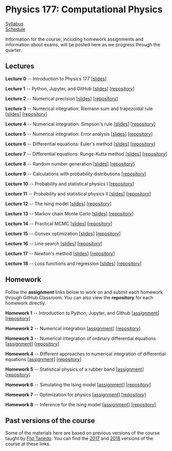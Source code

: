 # Physics 177: Computational Physics

[Syllabus](./syllabus.html)  
[Schedule](./schedule.html)  

Information for the course, including homework assignments and information about exams, will be posted here as we progress through the quarter.


## Lectures

**Lecture 0** -- Introduction to Physics 177 [[slides](https://docs.google.com/presentation/d/1e_DADGGG-jxWuMM77yqZBbml25ItlAGIXIVb8c4HO34/edit?usp=sharing)]  

**Lecture 1** -- Python, Jupyter, and GitHub [[slides](https://docs.google.com/presentation/d/1psQXmIiOB9k7jzUYAn0iMPfP5DaFF6zQ7NkxwhJG-YE/edit?usp=sharing)] [[repository](https://github.com/Physics177-2019/lecture-1)]  

**Lecture 2** -- Numerical precision [[slides](https://docs.google.com/presentation/d/17xPbJKHU4j6qgZ9KTQKYJ4ByJbX2EV2-_86DhZgFdrc/edit?usp=sharing)] [[repository](https://github.com/Physics177-2019/lecture-2)]

**Lecture 3** -- Numerical integration: Riemann sum and trapezoidal rule [[slides](https://docs.google.com/presentation/d/1fUS5RxMuVOdT2PVUIuFO_gVxiDsbxhbpKDPMwaw-Cqw/edit?usp=sharing)] [[repository](https://github.com/Physics177-2019/lecture-3)]

**Lecture 4** -- Numerical integration: Simpson's rule [[slides](https://docs.google.com/presentation/d/1cfUQnty9q9oY1DA5GVrXsAkr30USlXsU1qwGcx1t8mk/edit?usp=sharing)] [[repository](https://github.com/Physics177-2019/lecture-4)]

**Lecture 5** -- Numerical integration: Error analysis [[slides](https://docs.google.com/presentation/d/1YixF6nGuq2cbPo7uG0gZWn3zlN8q5OGsQw-chBqYEDc/edit?usp=sharing)] [[repository](https://github.com/Physics177-2019/lecture-5)]

**Lecture 6** -- Differential equations: Euler's method [[slides](https://docs.google.com/presentation/d/1tTsnTdeQs3ByZPXvDHLNLsC2694iRE5ffBx-z2lS8VM/edit?usp=sharing)] [[repository](https://github.com/Physics177-2019/lecture-6)]

**Lecture 7** -- Differential equations: Runge-Kutta method [[slides](https://docs.google.com/presentation/d/1s2Z6_ofXM8JYBA70LENgYgMR_vFijCaAX-JWK53WMsk/edit?usp=sharing)] [[repository](https://github.com/Physics177-2019/lecture-7)]

**Lecture 8** -- Random number generation [[slides](https://docs.google.com/presentation/d/1L5cLKDf5ztvLI0dHPKlH0_qTmsxhiqpYyMhq3bQ-pcc/edit?usp=sharing)] [[repository](https://github.com/Physics177-2019/lecture-8)]

**Lecture 9** -- Calculations with probability distributions [[repository](https://github.com/Physics177-2019/lecture-9)]

**Lecture 10** -- Probability and statistical physics I [[repository](https://github.com/Physics177-2019/lecture-10)]

**Lecture 11** -- Probability and statistical physics II [[slides](https://docs.google.com/presentation/d/1qIp_a0hI5VtgncQfGJL5CQV8gqzBVsi_QH-cCpppuYU/edit?usp=sharing)] [[repository](https://github.com/Physics177-2019/lecture-11)]

**Lecture 12** -- The Ising model [[slides](https://docs.google.com/presentation/d/15gx1E_6sNsMnVbiffYW0zf0nPAFbnX1ZulQCdoK6vvo/edit?usp=sharing)] [[repository](https://github.com/Physics177-2019/lecture-12)]  

**Lecture 13** -- Markov chain Monte Carlo [[slides](https://docs.google.com/presentation/d/1zfOAMskmOplZZk-0u-XaFWFFncph_0j0XiNfa4DvkOc/edit?usp=sharing)] [[repository](https://github.com/Physics177-2019/lecture-13)]

**Lecture 14** -- Practical MCMC [[slides](https://docs.google.com/presentation/d/1Y5pGhHMqdWL5YJE-4QVpfZknISZZWAwlLngbI8EVqxM/edit?usp=sharing)] [[repository](https://github.com/Physics177-2019/lecture-14)]

**Lecture 15** -- Convex optimization [[slides](https://docs.google.com/presentation/d/1E8CNLOvAuhZsPtghiXP5mYtddQNh98ixaSm5Zi0upRc/edit?usp=sharing)] [[repository](https://github.com/Physics177-2019/lecture-15)]

**Lecture 16** -- Line search [[slides](https://docs.google.com/presentation/d/1FO6AhDNm7bk2y9AkuYy79KAKVb9AG7IuB1peIM2PdjM/edit?usp=sharing)] [[repository](https://github.com/Physics177-2019/lecture-16)]

**Lecture 17** -- Newton's method [[slides](https://docs.google.com/presentation/d/1WWWUFTWmIRmlAbJGmGIxs1_R7OjwNpbbe1bon_99ARY/edit?usp=sharing)] [[repository](https://github.com/Physics177-2019/lecture-17)]

**Lecture 18** -- Loss functions and regression [[slides](https://docs.google.com/presentation/d/1YiTWNANFnDwoyFyQW1ORL3mHGWVAzL0PZjCkBx9gL-A/edit?usp=sharing)] [[repository](https://github.com/Physics177-2019/lecture-18)]

## Homework

Follow the **assignment** links below to work on and submit each homework through GitHub Classroom. You can also view the **repository** for each homework directly.

**Homework 1** -- Introduction to Python, Jupyter, and Github [[assignment](https://classroom.github.com/a/D8ElyCbC)] [[repository](https://github.com/Physics177-2019/homework-1)]

**Homework 2** -- Numerical integration [[assignment](https://classroom.github.com/a/B8seLY--)] [[repository](https://github.com/Physics177-2019/homework-2)]  

**Homework 3** -- Numerical integration of ordinary differential equations [[assignment](https://classroom.github.com/a/n3jivfDu)] [[repository](https://github.com/Physics177-2019/homework-3)]  

**Homework 4** -- Different approaches to numerical integration of differential equations [[assignment](https://classroom.github.com/a/Ytnjx_Iw)] [[repository](https://github.com/Physics177-2019/homework-4)]

**Homework 5** -- Statistical physics of a rubber band [[assignment](https://classroom.github.com/a/__kmerxh)] [[repository](https://github.com/Physics177-2019/homework-5)]

**Homework 6** -- Simulating the Ising model [[assignment](https://classroom.github.com/a/E9IuqRQC)] [[repository](https://github.com/Physics177-2019/homework-6)]

**Homework 7** -- Optimization for physics [[assignment](https://classroom.github.com/a/pZfdhcM9)] [[repository](https://github.com/Physics177-2019/homework-7)]

**Homework 8** -- Inference for the Ising model [[assignment](https://classroom.github.com/a/0EdnYQ4h)] [[repository](https://github.com/Physics177-2019/homework-8)]

## Past versions of the course

Some of the materials here are based on previous versions of the course taught by [Flip Tanedo](https://theory.ucr.edu/flip/). You can find the [2017](https://github.com/Physics177-2017) and [2018](https://physics177-2018.github.io/) versions of the course at these links.
